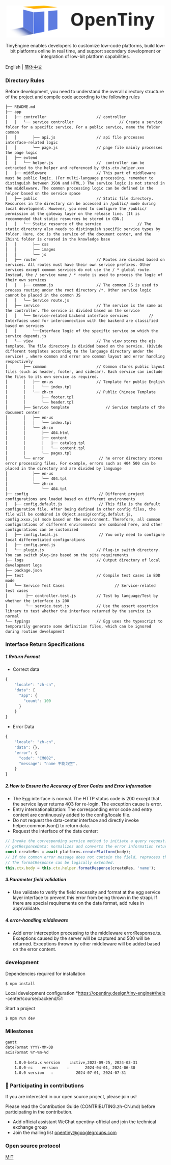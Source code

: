 <p align="center">
  <a href="https://opentiny.design/tiny-engine" target="_blank" rel="noopener noreferrer">
    <img alt="OpenTiny Logo" src="logo.svg" height="100" style="max-width:100%;">
  </a>
</p>
<p align="center">TinyEngine enables developers to customize low-code platforms, build low-bit platforms online in real time, and support secondary development or integration of low-bit platform capabilities.</p>


English | [简体中文](README.zh-CN.md)

### Directory Rules

Before development, you need to understand the overall directory structure of the project and compile code according to the following rules

```
├── README.md
├── app
│   ├── controller                      // controller
│   │   └── service controller                    // Create a service folder for a specific service. For a public service, name the folder common
│   │       ├── api.js                  // api file processes interface-related logic
│   │       └── page.js                 // page file mainly processes the page logic
│   ├── extend
│   │   └── helper.js                   //  controller can be extracted to the helper and referenced by this.ctx.helper.xxx
│   ├── middleware                      // This part of middleware must be public logic. (For multi-language processing, remember to distinguish between JSON and HTML.) The service logic is not stored in the middleware. The common processing logic can be defined in the helper based on the service space
│   ├── public                          // Static file directory. Resources in the directory can be accessed in /public/ mode during local development. However, you need to configure the /public/ permission at the gateway layer on the release line. (It is recommended that static resources be stored in CDN.)
│   │   └── Static resource of the service                // The static directory also needs to distinguish specific service types by folder. Here, doc is the service of the document center, and the Zhishi folder is created in the knowledge base
│   │       ├── css
│   │       ├── images
│   │       └── js
│   ├── router                          // Routes are divided based on services. All routes must have their own service prefixes. Other services except common services do not use the / * global route. Instead, the / service name / * route is used to process the logic of their own services
│   │   ├── common.js                   // The common JS is used to process routing under the root directory /*. Other service logic cannot be placed in the common JS
│   │   └── Service route.js
│   ├── service                         // The service is the same as the controller. The service is divided based on the service
│   │   └── Service-related backend interface services         // Interfaces used for interconnection with the backend are classified based on services
│   │       └──Interface logic of the specific service on which the service depends.js
│   └── view                            // The view stores the ejs template. The file directory is divided based on the service. (Divide different templates according to the language directory under the service) , where common and error are common layout and error handling respectively
│       ├── common                      // Common stores public layout files (such as header, footer, and sidecar). Each service can include the files to its own service as required.
│       │   ├── en-us                   // Template for public English
│       │   │   └── index.tpl
│       │   └── zh-cn                   // Public Chinese Template
│       │       ├── footer.tpl
│       │       └── header.tpl
│       ├── Service template                // Service template of the document center
│       │   ├── en-us
│       │   │   └── index.tpl
│       │   └── zh-cn
│       │       ├── 404.html
│       │       ├── content
│       │       │   ├── catalog.tpl
│       │       │   └── content.tpl
│       │       └── pages.tpl
│       └── error                        // he error directory stores error processing files. For example, errors such as 404 500 can be placed in the directory and are divided by language
│           ├── en-us
│           │   └── 404.tpl
│           └── zh-cn
│               └── 404.tpl
├── config                               // Different project configurations are loaded based on different environments
│   ├── config.default.js                // This file is the default configuration file. After being defined in other config files, the file will be combined in Object.assig(config.defalut.js, config.xxxx.js) mode based on the environment. Therefore, all common configurations of different environments are combined here, and other configurations can be customized
│   ├── config.local.js                  // You only need to configure local differentiated configurations
│   ├── config.prod.js
│   └── plugin.js                       // Plug-in switch directory. You can switch plug-ins based on the site requirements
├── logs                                // Output directory of local development logs
├── package.json
├── test                                // Compile test cases in BDD mode
│   └── Service Test Cases                      // Service-related test cases
│        ├── controller.test.js         // Test by language/Test by whether the interface is 200
│        └── service.test.js            // Use the assert assertion library to test whether the interface returned by the service is normal
└── typings                             // Egg uses the typescript to temporarily generate some definition files, which can be ignored during routine development
```


### Interface Return Specifications
##### 1.Return Format
- Correct data
```js
{
    "locale": "zh-cn",
    "data": {
      "app": {
        "count": 100
      }
    }
}
```
- Error Data
```js
{
    "locale": "zh-cn",
    "data": {},
    "error": {
      "code": "CM002",
      "message": "name 不能为空",
    }
}
```
##### 2.How to Ensure the Accuracy of Error Codes and Error Information
- The Egg interface is normal. The HTTP status code is 200 except that the service layer returns 403 for re-login. The exception cause is error.
- Entry internationalization: The corresponding error code and entry content are continuously added to the config/locale file.
- Do not request the data-center interface and directly invoke helper.commonJson() to return data.
- Request the interface of the data center:
```js
// Invoke the corresponding service method to initiate a query request. The dataService invokes helper.getResponseData().
// getResponseData: normalizes and converts the error information returned by the data center.
const createRes = await platforms.createPlatform(body);
// If the common error message does not contain the field, reprocess the obtained data.
// The formatResponse can be logically extended.
this.ctx.body = this.ctx.helper.formatResponse(createRes, 'name');
```
##### 3.Parameter field validation
- Use validate to verify the field necessity and format at the egg service layer interface to prevent this error from being thrown in the strapi. If there are special requirements on the data format, add rules in app/validate.

##### 4.error-handling middleware
- Add error interception processing to the middleware errorResponse.ts. Exceptions caused by the server will be captured and 500 will be returned. Exceptions thrown by other middleware will be added based on the error content.
### development
Dependencies required for installation

```
$ npm install
```
Local development configuration
*https://opentiny.design/tiny-engine#/help -center/course/backend/51

Start a project
```
$ npm run dev
```
### Milestones

```mermaid
gantt 
dateFormat YYYY-MM-DD
axisFormat %Y-%m-%d

	1.0.0-beta.x version	:active,2023-09-25, 2024-03-31
	1.0.0-rc	version    :       2024-04-01, 2024-06-30
	1.0.0 version   :          2024-07-01, 2024-07-31

```

### 🤝 Participating in contributions

If you are interested in our open source project, please join us!

Please read the Contribution Guide (CONTRIBUTING.zh-CN.md) before participating in the contribution.

- Add official assistant WeChat opentiny-official and join the technical exchange group
- Join the mailing list opentiny@googlegroups.com

### Open source protocol

[MIT](LICENSE)

